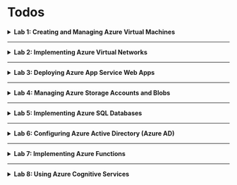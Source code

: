 # Todos

<details >
<summary>
<b>Lab 1: Creating and Managing Azure Virtual Machines</b>
</summary>

- [<b>All Screenshots lab1, sub folder</b>](/lab1/)
- [VM Created **successully**](/lab1/vm_running.png)
- [Connect to VM via SSH **successully**](/lab1/success_ssh_connection.png)
- [Install software on the VM **successully**](/lab1/success_install_software.png)

- [x] Deploy a Windows and a Linux virtual machine (VM) in Azure.
- [x] Configure VM sizes, storage options, and networking settings.
- [x] Connect to the VMs using Remote Desktop Protocol (RDP) and Secure Shell (SSH).
- [x] Install software on the VMs and take snapshots.
</details>

---

<details >
<summary>
<b>Lab 2: Implementing Azure Virtual Networks</b>
</summary>

- [<b>All Screenshots lab2, sub folder</b>](/lab2/)
- [VNet created with multiple subnets](/lab2/vnet_dashboard.png)
- [NGS created](/lab2/ngs_dashboard.png)
- [Connect the VM to a newly created subnet](/lab2/connect_vm_to_new_subnet.png)
- [New VM's subnet](/lab2/new_vm_subnet.png)
- [New VNet](/lab2/new_vnet.png)
- [VNets peering **successful**](/lab2/vnets_peering.png)

- [x] Create a Virtual Network (VNet) with multiple subnets.
- [x] Set up Network Security Groups (NSGs) to control inbound and outbound traffic.
- [x] Deploy VMs into specific subnets.
  - Had to create a new subnet
  - Change the Subnet via the NIC Settings.
  - Edit the IP Configuration.
  - Save the new settings.
  - Restart the VM.
- [x] Configure VNet peering between two VNets.
  - Created new Vnet `ml-vnet`.
  - From VNet `mhamed-lehbab-vm-vnet`, I peered the `ml-vnet`.
  </details>

---

<details >
<summary>
<b>Lab 3: Deploying Azure App Service Web Apps
</b>
</summary>

- [<b>All Screenshots lab3, sub folder</b>](/lab3/)
- [Config App Service Plan](/lab3/config_app_service.png)
- [Web App Dashboard](/lab3/web_app_dashboard.png)

- [x] Create an Azure App Service plan.
  - [The Web app template](https://icy-sand-07d5e9b03.5.azurestaticapps.net/).
- [x] Deploy a web application using Azure App Service.
- [x] Configure custom domains and SSL certificates.
- [x] Implement deployment slots for staging and production.
  - Azure doesn't support Deployment Slots for Static Web Apps.
  </details>

---

<details >
<summary>
<b>Lab 4: Managing Azure Storage Accounts and Blobs</b>
</summary>

- [<b>All Screenshots lab 4, sub folder</b>](/lab4/)
- [Storage Account Dashboard](/lab4/storage_account_dashboard.png)
- [Uploaded a blob](/lab4/uploaded_blob.png)
- [Uploaded a blob 2](/lab4/uploaded_blob2.png)
- [SAS config](/lab4/sas_config.png).
- [Implemented lifecycle managemenet](/lab4/life_cycle_management.png)

- [x] Create a Storage Account with different replication options.
- [x] Upload and manage blobs using Azure Portal and Azure CLI.
  - From Portal.
    - Created a container `mycontainer`.
    - Uploaded a Blob. (See screenshot above Uploaded a blob).
  - From CLI.
    - Created a container `mycontainer2`.
    - Uploaded a Blob (see screenshot above Uploaded a blob 2).
- [x] Set up Shared Access Signatures (SAS) for secure access.
  - Generated keys for container etc.
- [x] Implement lifecycle management policies.
  - Created a rule (TransitionToCool) to delete blobs after 60 days.
  </details>

---

<details>
<summary>
<b>Lab 5: Implementing Azure SQL Databases</b>
</summary>

- [<b>All Screenshots lab 5, sub folder</b>](/lab5/)
- [Azure SQL Database intance](/lab5/db_config.png)
- [Configure firewall](/lab5/config_firewall.png)
- [Import Data to database](/lab5/import_data_to_db.png)
- [Database Geo Replica](/lab5/replica.png)

- [x] Deploy an Azure SQL Database instance.
- [x] Configure firewall settings to allow client access.
- [x] Import data into the database.
  - Imported `sample.sql` to Account Storage Bloc.
  - [Check the data that's inside database](/lab5/data_in_db.png).
- [x] Implement Geo-replication for high availability.
</details>

---

<details>
<summary>
<b>Lab 6: Configuring Azure Active Directory (Azure AD)</b>

</summary>
*** NOTICE ***

<b>Lab 6: School account is restricted.</b>

- [<b>All Screenshots lab 6, sub folder</b>](/lab6/)

- [ ] Create and manage users and groups in Azure AD.
- [ ] Configure Multi-Factor Authentication (MFA) for users.
- [ ] Set up Application Registrations and Service Principals.
- [ ] Implement Conditional Access policies.

</details>

---

<details>
<summary>
<b>Lab 7: Implementing Azure Functions</b>
</summary>

- [<b>All Screenshots lab 7, sub folder</b>](/lab7/)
- [Function App Created](/lab7/fn_app_created.png)
- [Trigger Function Running](/lab7/fn_app_post.png)
- [Monitoring Function performance](/lab7/fn_app_monitoring.png)

- [x] Create an Azure Function App.
- [x] Develop a serverless function triggered by an HTTP request.
  - From available Templates.
  - Create HTTP trigger function ```HttpTrigger1```. 
- [x] Integrate the function with Azure Storage or Azure Queue.
  - install storage-blob ```npm install @azure/storage-blob```.
  - Modify the function code to [this](/lab7/index.js).
- [x] Monitor function performance and logs.

</details>

---

<details>
<summary>
<b>Lab 8: Using Azure Cognitive Services</b>
</summary>

- [<b>All Screenshots lab 8, sub folder</b>](/lab8/)
- [Azure Cognitive Services resource](/lab8/azure_ai_service.png)


- [x] Create a Cognitive Services resource.
- [x] Develop an application that uses the Text Analytics API.
  - Use ```Language``` model.
  - Create a [nodejs app](/lab8/text-analitycs-app/) 
  - Use your ```keys``` and ```endpoints```.
- [x] Analyze sentiment and key phrases from sample text.
  - Run the ```node index.js``` command. 
  - See [Result](/lab8/result.png)
- [x] Monitor API usage and manage keys.
</details>
